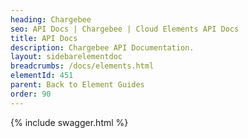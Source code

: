 ```yaml
---
heading: Chargebee
seo: API Docs | Chargebee | Cloud Elements API Docs
title: API Docs
description: Chargebee API Documentation.
layout: sidebarelementdoc
breadcrumbs: /docs/elements.html
elementId: 451
parent: Back to Element Guides
order: 90
---
```


{% include swagger.html %}
